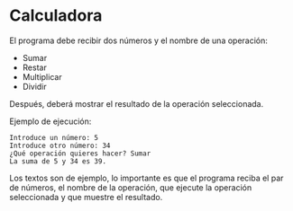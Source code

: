 # Calculadora

El programa debe recibir dos números y el nombre de una operación:

* Sumar
* Restar
* Multiplicar
* Dividir

Después, deberá mostrar el resultado de la operación seleccionada.

Ejemplo de ejecución:

    Introduce un número: 5
    Introduce otro número: 34
    ¿Qué operación quieres hacer? Sumar
    La suma de 5 y 34 es 39.

Los textos son de ejemplo, lo importante es que el programa reciba el par de números, el nombre de la operación, que ejecute la operación seleccionada y que muestre el resultado.
